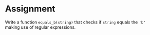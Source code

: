# Assignment

Write a function `equals_b(string)` that checks if `string` equals
the `'b'` making use of regular expressions.
